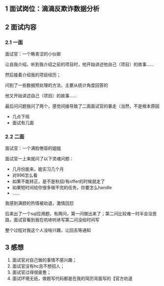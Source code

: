 ## 1 面试岗位：滴滴反欺诈数据分析

## 2 面试内容

### 2.1 一面
面试官：一个略青涩的小伙砸

让自我介绍，听到我介绍之前的项目时，他开始讲述他自己（项目）的故事……

然后接着介绍我的项目经历；

问到了一些数据预处理的方法，主要从统计角度回答的

他又开始讲述自己（项目）的故事……

最后问问题我问了两个，感觉间接导致了二面面试官的暴走（当然，不是根本原因
- 几点下班
- 面试有几面

### 2.2 二面

面试官：一个满脸倦容的姐姐

面试官一上来就问了以下灵魂问题：
- 几月份能来，能实习几个月
- 对996怎么看
- 如果不能转正，是不是秋招/有offer的时候就走了
- 如果短时间给你很多做不完的任务，你要怎么handle
- ……

我感到满腔的热情被劝退，激情回怼

后来出了一个sql应用题，有两问，第一问做出来了；第二问比较难一时半会没思路，面试官看到我在吭哧吭哧写第二问没给时间写

整个过程对我这个人没啥兴趣，让回去等通知

## 3 感想

1. 面试官对自己做的事情不感兴趣；
2. 面试官没有hc且不想招人；
3. 面试官过得很疲惫；
4. 面试环境无纸，做题写代码都是在我的简历背面写的【官方劝退